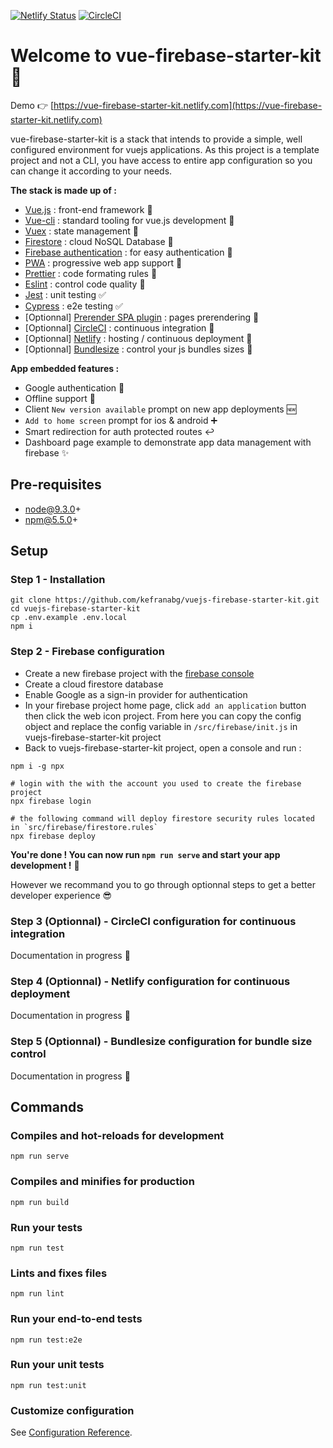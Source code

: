 [![Netlify Status](https://api.netlify.com/api/v1/badges/4e57ab36-3c83-46b6-bf38-7b3d2c7ac986/deploy-status)](https://app.netlify.com/sites/vue-firebase-starter-kit/deploys)
[![CircleCI](https://circleci.com/gh/kefranabg/vuejs-firebase-starter-kit/tree/master.svg?style=svg&circle-token=f311e2320782a12321a769faa2ef1d3cdf5e1a10)](https://circleci.com/gh/kefranabg/vuejs-firebase-starter-kit/tree/master)


# Welcome to vue-firebase-starter-kit :wave:

Demo :point_right: [https://vue-firebase-starter-kit.netlify.com](https://vue-firebase-starter-kit.netlify.com)

vue-firebase-starter-kit is a stack that intends to provide a simple, well configured environment for vuejs applications. As this project is a template project and not a CLI, you have access to entire app configuration so you can change it according to your needs.

**The stack is made up of :**

* [Vue.js](https://vuejs.org/) : front-end framework :metal:
* [Vue-cli](https://cli.vuejs.org/) : standard tooling for vue.js development :wrench:
* [Vuex](https://vuex.vuejs.org/) : state management :repeat:
* [Firestore](https://firebase.google.com/products/firestore/) : cloud NoSQL Database :floppy_disk:
* [Firebase authentication](https://firebase.google.com/products/firestore/) : for easy authentication :bust_in_silhouette:
* [PWA](https://www.npmjs.com/package/@vue/cli-plugin-pwa) : progressive web app support :iphone:
* [Prettier](https://prettier.io/) : code formating rules :lipstick:
* [Eslint](https://eslint.org/) : control code quality :rotating_light:
* [Jest](https://jestjs.io/) : unit testing :white_check_mark:
* [Cypress](https://www.cypress.io/) : e2e testing :white_check_mark:
* [Optionnal] [Prerender SPA plugin](https://github.com/chrisvfritz/prerender-spa-plugin) : pages prerendering :page_facing_up:
* [Optionnal] [CircleCI](https://circleci.com/) : continuous integration :green_heart:
* [Optionnal] [Netlify](https://www.netlify.com/) : hosting / continuous deployment :rocket:
* [Optionnal] [Bundlesize](https://github.com/siddharthkp/bundlesize) : control your js bundles sizes :file_folder:


**App embedded features :**

* Google authentication :bust_in_silhouette:
* Offline support :mobile_phone_off:
* Client `New version available` prompt on new app deployments :new:
* `Add to home screen` prompt for ios & android :heavy_plus_sign:
* Smart redirection for auth protected routes :leftwards_arrow_with_hook:
* Dashboard page example to demonstrate app data management with firebase :sparkles:

## Pre-requisites

* node@9.3.0+
* npm@5.5.0+

## Setup 

### Step 1 - Installation

``` 
git clone https://github.com/kefranabg/vuejs-firebase-starter-kit.git
cd vuejs-firebase-starter-kit
cp .env.example .env.local
npm i
```

### Step 2 - Firebase configuration

* Create a new firebase project with the [firebase console](https://console.firebase.google.com)
* Create a cloud firestore database
* Enable Google as a sign-in provider for authentication
* In your firebase project home page, click `add an application` button then click the web icon project.
From here you can copy the config object and replace the config variable in `/src/firebase/init.js` in vuejs-firebase-starter-kit project
* Back to vuejs-firebase-starter-kit project, open a console and run :
```
npm i -g npx

# login with the with the account you used to create the firebase project
npx firebase login

# the following command will deploy firestore security rules located in `src/firebase/firestore.rules`
npx firebase deploy
```

**You're done ! You can now run `npm run serve` and start your app development !** :tada:

However we recommand you to go through optionnal steps to get a better developer experience :sunglasses:

### Step 3 (Optionnal) - CircleCI configuration for continuous integration

Documentation in progress :memo:

### Step 4 (Optionnal) - Netlify configuration for continuous deployment

Documentation in progress :memo:

### Step 5 (Optionnal) - Bundlesize configuration for bundle size control

Documentation in progress :memo:

## Commands

### Compiles and hot-reloads for development

```
npm run serve
```

### Compiles and minifies for production

```
npm run build
```

### Run your tests

```
npm run test
```

### Lints and fixes files

```
npm run lint
```

### Run your end-to-end tests

```
npm run test:e2e
```

### Run your unit tests

```
npm run test:unit
```

### Customize configuration

See [Configuration Reference](https://cli.vuejs.org/config/).
